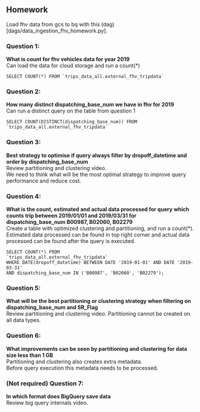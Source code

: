 ## Homework
Load fhv data from gcs to bq with this (dag)[dags/data_ingestion_fhv_homework.py].

### Question 1: 
**What is count for fhv vehicles data for year 2019**  
Can load the data for cloud storage and run a count(*)
```
SELECT COUNT(*) FROM `trips_data_all.external_fhv_tripdata`
```

### Question 2: 
**How many distinct dispatching_base_num we have in fhv for 2019**  
Can run a distinct query on the table from question 1
```
SELECT COUNT(DISTINCT(dispatching_base_num)) FROM `trips_data_all.external_fhv_tripdata`
```


### Question 3: 
**Best strategy to optimise if query always filter by dropoff_datetime and order by dispatching_base_num**  
Review partitioning and clustering video.   
We need to think what will be the most optimal strategy to improve query 
performance and reduce cost.

### Question 4: 
**What is the count, estimated and actual data processed for query which counts trip between 2019/01/01 and 2019/03/31 for dispatching_base_num B00987, B02060, B02279**  
Create a table with optimized clustering and partitioning, and run a 
count(*). Estimated data processed can be found in top right corner and
actual data processed can be found after the query is executed.
```
SELECT COUNT(*) FROM 
`trips_data_all.external_fhv_tripdata`
WHERE DATE(dropoff_datetime) BETWEEN DATE '2019-01-01' AND DATE '2019-03-31'
AND dispatching_base_num IN ('B00987', 'B02060', 'B02279');
```


### Question 5: 
**What will be the best partitioning or clustering strategy when filtering on dispatching_base_num and SR_Flag**  
Review partitioning and clustering video. 
Partitioning cannot be created on all data types.

### Question 6: 
**What improvements can be seen by partitioning and clustering for data size less than 1 GB**  
Partitioning and clustering also creates extra metadata.  
Before query execution this metadata needs to be processed.

### (Not required) Question 7: 
**In which format does BigQuery save data**  
Review big query internals video.